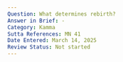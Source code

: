 ```yaml
---
Question: What determines rebirth?
Answer in Brief: -
Category: Kamma
Sutta References: MN 41
Date Entered: March 14, 2025
Review Status: Not started
---
```

